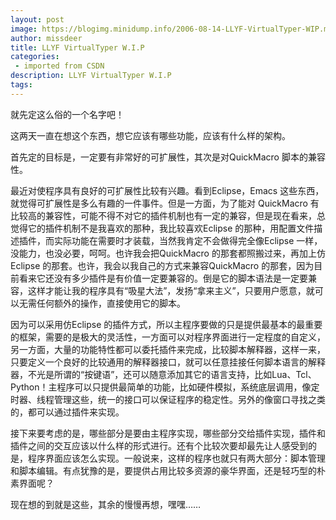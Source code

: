 ```yaml
---
layout: post
image: https://blogimg.minidump.info/2006-08-14-LLYF-VirtualTyper-WIP.md
author: missdeer
title: LLYF VirtualTyper W.I.P
categories: 
 - imported from CSDN
description: LLYF VirtualTyper W.I.P
tags: 
---
```


就先定这么俗的一个名字吧！

这两天一直在想这个东西，想它应该有哪些功能，应该有什么样的架构。

首先定的目标是，一定要有非常好的可扩展性，其次是对QuickMacro 脚本的兼容性。

最近对使程序具有良好的可扩展性比较有兴趣。看到Eclipse，Emacs 这些东西，就觉得可扩展性是多么有趣的一件事件。但是一方面，为了能对 QuickMacro 有比较高的兼容性，可能不得不对它的插件机制也有一定的兼容，但是现在看来，总觉得它的插件机制不是我喜欢的那种，我比较喜欢Eclipse 的那种，用配置文件描述插件，而实际功能在需要时才装载，当然我肯定不会做得完全像Eclipse 一样，没能力，也没必要，呵呵。也许我会把QuickMacro 的那套都照搬过来，再加上仿Eclipse 的那套。也许，我会以我自己的方式来兼容QuickMacro 的那套，因为目前看来它还没有多少插件是有价值一定要兼容的。倒是它的脚本语法是一定要兼容，这样才能让我的程序具有“吸星大法”，发扬“拿来主义”，只要用户愿意，就可以无需任何额外的操作，直接使用它的脚本。

因为可以采用仿Eclipse 的插件方式，所以主程序要做的只是提供最基本的最重要的框架，需要的是极大的灵活性，一方面可以对程序界面进行一定程度的自定义，另一方面，大量的功能特性都可以委托插件来完成，比较脚本解释器，这样一来，只要定义一个良好的比较通用的解释器接口，就可以任意挂接任何脚本语言的解释器，不光是所谓的“按键语”，还可以随意添加其它的语言支持，比如Lua、Tcl、Python！主程序可以只提供最简单的功能，比如硬件模拟，系统底层调用，像定时器、线程管理这些，统一的接口可以保证程序的稳定性。另外的像窗口寻找之类的，都可以通过插件来实现。

接下来要考虑的是，哪些部分是要由主程序实现，哪些部分交给插件实现，插件和插件之间的交互应该以什么样的形式进行。还有个比较次要却最先让人感受到的是，程序界面应该怎么实现。一般说来，这样的程序也就只有两大部分：脚本管理和脚本编辑。有点犹豫的是，要提供占用比较多资源的豪华界面，还是轻巧型的朴素界面呢？

现在想的到就是这些，其余的慢慢再想，嘿嘿……
